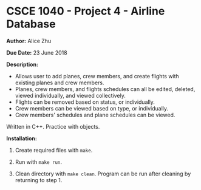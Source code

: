 # CSCE 1040 - Project 4 - Airline Database
**Author:** Alice Zhu

**Due Date:** 23 June 2018

**Description:** 
* Allows user to add planes, crew members, and create flights with
existing planes and crew members.
* Planes, crew members, and flights schedules can all be edited, deleted,
viewed individually, and viewed collectively.
* Flights can be removed based on status, or individually.
* Crew members can be viewed based on type, or individually.
* Crew members' schedules and plane schedules can be viewed.

Written in C++. Practice with objects.

**Installation:** 
1. Create required files with `make`. 

2. Run with `make run`.

3. Clean directory with `make clean`. Program can be run after cleaning by returning to step 1.
